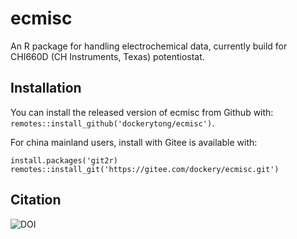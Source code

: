 
# ecmisc

<!-- badges: start -->
<!-- badges: end -->

An R package for handling electrochemical data, currently build for CHI660D (CH Instruments, Texas) potentiostat.

## Installation

You can install the released version of ecmisc from Github with: `remotes::install_github('dockerytong/ecmisc')`.

For china mainland users, install with Gitee is available with:

```
install.packages('git2r)
remotes::install_git('https://gitee.com/dockery/ecmisc.git')
```

## Citation

![DOI](https://zenodo.org/badge/328548043.svg)